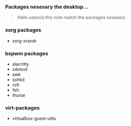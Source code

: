 ### Packages nesesary the desktop...

> Hello users/a this note reatch the packages nesesary.

### xorg packages

- xorg-xrandr

### bspwm packages

- alacritty
- xdotool
- awk
- sxhkd
- rofi
- feh
- thunar

### virt-packages

- virtualbox-guest-utils
